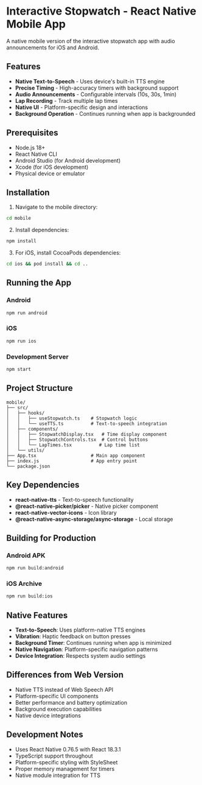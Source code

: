 # Interactive Stopwatch - React Native Mobile App

A native mobile version of the interactive stopwatch app with audio announcements for iOS and Android.

## Features

- **Native Text-to-Speech** - Uses device's built-in TTS engine
- **Precise Timing** - High-accuracy timers with background support
- **Audio Announcements** - Configurable intervals (10s, 30s, 1min)
- **Lap Recording** - Track multiple lap times
- **Native UI** - Platform-specific design and interactions
- **Background Operation** - Continues running when app is backgrounded

## Prerequisites

- Node.js 18+ 
- React Native CLI
- Android Studio (for Android development)
- Xcode (for iOS development)
- Physical device or emulator

## Installation

1. Navigate to the mobile directory:
```bash
cd mobile
```

2. Install dependencies:
```bash
npm install
```

3. For iOS, install CocoaPods dependencies:
```bash
cd ios && pod install && cd ..
```

## Running the App

### Android
```bash
npm run android
```

### iOS
```bash
npm run ios
```

### Development Server
```bash
npm start
```

## Project Structure

```
mobile/
├── src/
│   ├── hooks/
│   │   ├── useStopwatch.ts    # Stopwatch logic
│   │   └── useTTS.ts          # Text-to-speech integration
│   ├── components/
│   │   ├── StopwatchDisplay.tsx   # Time display component
│   │   ├── StopwatchControls.tsx  # Control buttons
│   │   └── LapTimes.tsx          # Lap time list
│   └── utils/
├── App.tsx                    # Main app component
├── index.js                   # App entry point
└── package.json
```

## Key Dependencies

- **react-native-tts** - Text-to-speech functionality
- **@react-native-picker/picker** - Native picker component
- **react-native-vector-icons** - Icon library
- **@react-native-async-storage/async-storage** - Local storage

## Building for Production

### Android APK
```bash
npm run build:android
```

### iOS Archive
```bash
npm run build:ios
```

## Native Features

- **Text-to-Speech**: Uses platform-native TTS engines
- **Vibration**: Haptic feedback on button presses
- **Background Timer**: Continues running when app is minimized
- **Native Navigation**: Platform-specific navigation patterns
- **Device Integration**: Respects system audio settings

## Differences from Web Version

- Native TTS instead of Web Speech API
- Platform-specific UI components
- Better performance and battery optimization
- Background execution capabilities
- Native device integrations

## Development Notes

- Uses React Native 0.76.5 with React 18.3.1
- TypeScript support throughout
- Platform-specific styling with StyleSheet
- Proper memory management for timers
- Native module integration for TTS
